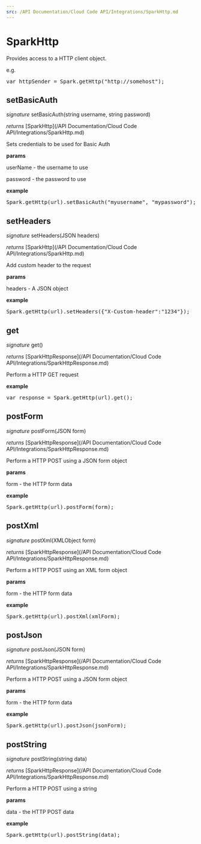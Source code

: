 ```yaml
---
src: /API Documentation/Cloud Code API/Integrations/SparkHttp.md
---
```


# SparkHttp

Provides access to a HTTP client object.

e.g.

<pre rel="highlighter" code-brush="js" contenteditable="false">var httpSender = Spark.getHttp("http://somehost");</pre>


## setBasicAuth
_signature_ setBasicAuth(string username, string password)</p>
_returns_ [SparkHttp](/API Documentation/Cloud Code API/Integrations/SparkHttp.md)</p>

Sets credentials to be used for Basic Auth

<b>params</b>

userName - the username to use

password - the password to use

<b>example</b>

<pre rel="highlighter" code-brush="js" contenteditable="false">Spark.getHttp(url).setBasicAuth("myusername", "mypassword");</pre>

## setHeaders
_signature_ setHeaders(JSON headers)</p>
_returns_ [SparkHttp](/API Documentation/Cloud Code API/Integrations/SparkHttp.md)</p>

Add custom header to the request

<b>params</b>

headers - A JSON object

<b>example</b>

<pre rel="highlighter" code-brush="js" contenteditable="false">Spark.getHttp(url).setHeaders({"X-Custom-header":"1234"});</pre>

## get
_signature_ get()</p>
_returns_ [SparkHttpResponse](/API Documentation/Cloud Code API/Integrations/SparkHttpResponse.md)</p>

Perform a HTTP GET request

<b>example</b>

<pre rel="highlighter" code-brush="js" contenteditable="false">var response = Spark.getHttp(url).get();</pre>

## postForm
_signature_ postForm(JSON form)</p>
_returns_ [SparkHttpResponse](/API Documentation/Cloud Code API/Integrations/SparkHttpResponse.md)</p>

Perform a HTTP POST using a JSON form object

<b>params</b>

form - the HTTP form data

<b>example</b>

<pre rel="highlighter" code-brush="js" contenteditable="false">Spark.getHttp(url).postForm(form);</pre>

## postXml
_signature_ postXml(XMLObject form)</p>
_returns_ [SparkHttpResponse](/API Documentation/Cloud Code API/Integrations/SparkHttpResponse.md)</p>

Perform a HTTP POST using an XML form object

<b>params</b>

form - the HTTP form data

<b>example</b>

<pre rel="highlighter" code-brush="js" contenteditable="false">Spark.getHttp(url).postXml(xmlForm);</pre>

## postJson
_signature_ postJson(JSON form)</p>
_returns_ [SparkHttpResponse](/API Documentation/Cloud Code API/Integrations/SparkHttpResponse.md)</p>

Perform a HTTP POST using a JSON form object

<b>params</b>

form - the HTTP form data

<b>example</b>

<pre rel="highlighter" code-brush="js" contenteditable="false">Spark.getHttp(url).postJson(jsonForm);</pre>

## postString
_signature_ postString(string data)</p>
_returns_ [SparkHttpResponse](/API Documentation/Cloud Code API/Integrations/SparkHttpResponse.md)</p>

Perform a HTTP POST using a string

<b>params</b>

data - the HTTP POST data

<b>example</b>

<pre rel="highlighter" code-brush="js" contenteditable="false">Spark.getHttp(url).postString(data);</pre>

